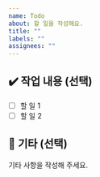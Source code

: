 ```yaml
---
name: Todo
about: 할 일을 작성해요.
title: ""
labels: ""
assignees: ""
---
```


## ✔️ 작업 내용 (선택)
- [ ] 할 일 1
- [ ] 할 일 2

## 💬 기타 (선택)
기타 사항을 작성해 주세요.
